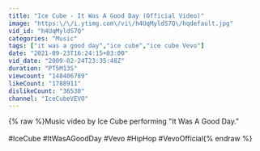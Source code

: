 ```yaml
---
title: "Ice Cube - It Was A Good Day (Official Video)"
image: "https:\/\/i.ytimg.com\/vi\/h4UqMyldS7Q\/hqdefault.jpg"
vid_id: "h4UqMyldS7Q"
categories: "Music"
tags: ["it was a good day","ice cube","ice cube Vevo"]
date: "2021-09-23T16:24:15+03:00"
vid_date: "2009-02-24T23:35:48Z"
duration: "PT5M13S"
viewcount: "148406789"
likeCount: "1788911"
dislikeCount: "36530"
channel: "IceCubeVEVO"
---
```

{% raw %}Music video by Ice Cube performing &quot;It Was A Good Day.&quot;<br /><br />#IceCube #ItWasAGoodDay #Vevo #HipHop #VevoOfficial{% endraw %}
